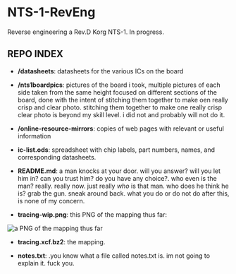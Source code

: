 # NTS-1-RevEng

Reverse engineering a Rev.D Korg NTS-1. In progress.

## REPO INDEX

- __/datasheets__: datasheets for the various ICs on the board

- __/nts1boardpics__: pictures of the board i took, multiple pictures of each side taken from the same height focused on different sections of the board, done with the intent of stitching them together to make oen really crisp and clear photo. stitching them together to make one really crisp clear photo is beyond my skill level. i did not and probably will not do it.

- __/online-resource-mirrors__: copies of web pages with relevant or useful information

- __ic-list.ods__: spreadsheet with chip labels, part numbers, names, and corresponding datasheets.

- __README.md__: a man knocks at your door. will you answer? will you let him in? can you trust him? do you have any choice?. who even is the man? really. really now. just really *who* is that man. who does he think he is? grab the gun. sneak around back. what you do or do not do after this, is none of my concern.

- __tracing-wip.png__: this PNG of the mapping thus far:

![a PNG of the mapping thus far](tracing-wip.png)

- __tracing.xcf.bz2__: the mapping.

- __notes.txt__: .you know what a file called notes.txt is. im not going to explain it. fuck you.
